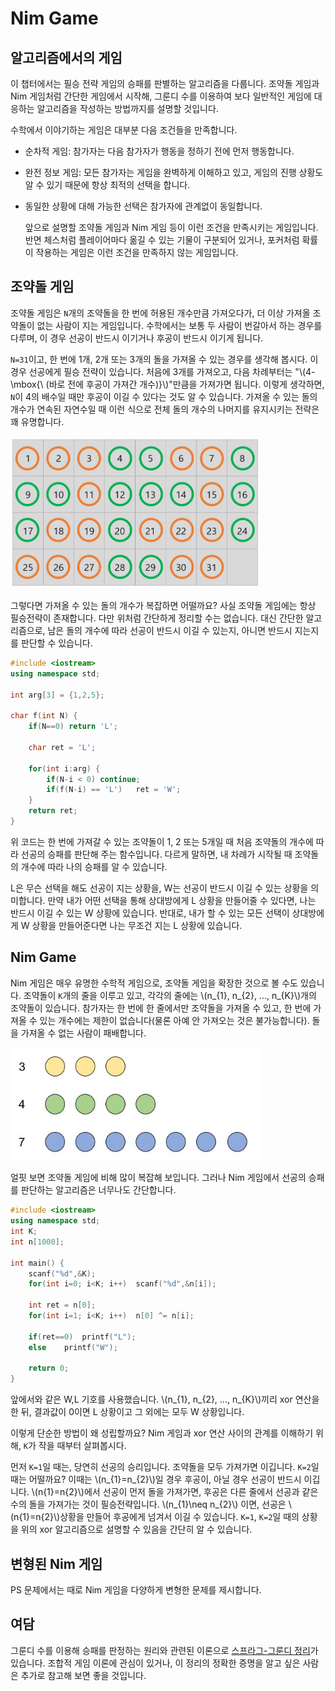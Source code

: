 # Nim Game

## 알고리즘에서의 게임

이 챕터에서는 필승 전략 게임의 승패를 판별하는 알고리즘을 다룹니다. 조약돌 게임과 Nim 게임처럼 간단한 게임에서 시작해, 그룬디 수를 이용하여 보다 일반적인 게임에 대응하는 알고리즘을 작성하는 방법까지를 설명할 것입니다.

수학에서 이야기하는 게임은 대부분 다음 조건들을 만족합니다.

* 순차적 게임: 참가자는 다음 참가자가 행동을 정하기 전에 먼저 행동합니다.
* 완전 정보 게임: 모든 참가자는 게임을 완벽하게 이해하고 있고, 게임의 진행 상황도 알 수 있기 때문에 항상 최적의 선택을 합니다. 
* 동일한 상황에 대해 가능한 선택은 참가자에 관계없이 동일합니다.

  앞으로 설명할 조약돌 게임과 Nim 게임 등이 이런 조건을 만족시키는 게임입니다. 반면 체스처럼 플레이어마다 옮길 수 있는 기물이 구분되어 있거나, 포커처럼 확률이 작용하는 게임은 이런 조건을 만족하지 않는 게임입니다.



## 조약돌 게임

조약돌 게임은 `N`개의 조약돌을 한 번에 허용된 개수만큼 가져오다가, 더 이상 가져올 조약돌이 없는 사람이 지는 게임입니다. 수학에서는 보통 두 사람이 번갈아서 하는 경우를 다루며, 이 경우 선공이 반드시 이기거나 후공이 반드시 이기게 됩니다.

`N=31`이고, 한 번에 1개, 2개 또는 3개의 돌을 가져올 수 있는 경우를 생각해 봅시다. 이 경우 선공에게 필승 전략이 있습니다. 처음에 3개를 가져오고, 다음 차례부터는  "\\(4-\mbox{\ (바로 전에 후공이 가져간 개수)}\\)"만큼을 가져가면 됩니다. 이렇게 생각하면, `N`이 4의 배수일 때만 후공이 이길 수 있다는 것도 알 수 있습니다. 가져올 수 있는 돌의 개수가 연속된 자연수일 때 이런 식으로 전체 돌의 개수의 나머지를 유지시키는 전략은 꽤 유명합니다.

<img src="./pic/nim1.JPG" width = 400 >

그렇다면 가져올 수 있는 돌의 개수가 복잡하면 어떨까요? 사실 조약돌 게임에는 항상  필승전략이 존재합니다. 다만 위처럼 간단하게 정리할 수는 없습니다. 대신 간단한 알고리즘으로, 남은 돌의 개수에 따라 선공이 반드시 이길 수 있는지, 아니면 반드시 지는지를 판단할 수 있습니다.

``` c++
#include <iostream>
using namespace std;

int arg[3] = {1,2,5};

char f(int N) {
    if(N==0) return 'L';

    char ret = 'L';

    for(int i:arg) {
        if(N-i < 0)	continue;
        if(f(N-i) == 'L')	ret = 'W';
    }
    return ret;
}
```

위 코드는 한 번에 가져갈 수 있는 조약돌이 1, 2 또는 5개일 때 처음 조약돌의 개수에 따라 선공의 승패를 판단해 주는 함수입니다. 다르게 말하면, 내 차례가 시작될 때 조약돌의 개수에 따라 나의 승패를 알 수 있습니다.

L은 무슨 선택을 해도 선공이 지는 상황을, W는 선공이 반드시 이길 수 있는 상황을 의미합니다. 만약 내가 어떤 선택을 통해 상대방에게 L 상황을 만들어줄 수 있다면, 나는 반드시 이길 수 있는 W 상황에 있습니다. 반대로, 내가 할 수 있는 모든 선택이 상대방에게 W 상황을 만들어준다면 나는 무조건 지는 L 상황에 있습니다.

## Nim Game

Nim 게임은 매우 유명한 수학적 게임으로, 조약돌 게임을 확장한 것으로 볼 수도 있습니다. 조약돌이 `K`개의 줄을 이루고 있고, 각각의 줄에는 \\(n_{1}, n_{2}, ..., n_{K}\\)개의 조약돌이 있습니다. 참가자는 한 번에 한 줄에서만 조약돌을 가져올 수 있고, 한 번에 가져올 수 있는 개수에는 제한이 없습니다(물론 아예 안 가져오는 것은 불가능합니다). 돌을 가져올 수 없는 사람이 패배합니다.

<img src="./pic/nim2.JPG" width = 400 >

 얼핏 보면 조약돌 게임에 비해 많이 복잡해 보입니다. 그러나 Nim 게임에서 선공의 승패를 판단하는 알고리즘은 너무나도 간단합니다.

``` c++
#include <iostream>
using namespace std;
int K;
int n[1000];

int main() {
    scanf("%d",&K);
    for(int i=0; i<K; i++)	scanf("%d",&n[i]);
        
    int ret = n[0];
    for(int i=1; i<K; i++)	n[0] ^= n[i];
    
    if(ret==0)	printf("L");
    else	printf("W");
    
    return 0;
}
```

앞에서와 같은 W,L 기호를 사용했습니다. \\(n_{1}, n_{2}, ..., n_{K}\\)끼리 xor 연산을 한 뒤, 결과값이 0이면 L 상황이고 그 외에는 모두 W 상황입니다. 

이렇게 단순한 방법이 왜 성립할까요? Nim 게임과 xor 연산 사이의 관계를 이해하기 위해, `K`가 작을 때부터 살펴봅시다. 

먼저 `K=1`일 때는, 당연히 선공의 승리입니다. 조약돌을 모두 가져가면 이깁니다. `K=2`일 때는 어떨까요? 이때는 \\(n_{1}=n_{2}\\)일 경우 후공이, 아닐 경우 선공이 반드시 이깁니다. \\(n{1}=n{2}\\)에서 선공이 먼저 돌을 가져가면, 후공은 다른 줄에서 선공과 같은 수의 돌을 가져가는 것이 필승전략입니다. \\(n_{1}\neq n_{2}\\) 이면, 선공은 \\(n{1}=n{2}\\)상황을 만들어 후공에게 넘겨서 이길 수 있습니다.
`K=1`, `K=2`일 때의 상황을 위의 xor 알고리즘으로 설명할 수 있음을 간단히 알 수 있습니다.  

## 변형된 Nim 게임

PS 문제에서는 때로 Nim 게임을 다양하게 변형한 문제를 제시합니다.

## 여담

그룬디 수를 이용해 승패를 판정하는 원리와 관련된 이론으로 [스프라그-그룬디 정리](https://en.wikipedia.org/wiki/Sprague-Grundy_theorem#Proof)가 있습니다. 조합적 게임 이론에 관심이 있거나, 이 정리의 정확한 증명을 알고 싶은 사람은 추가로 참고해 보면 좋을 것입니다.
